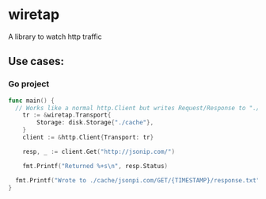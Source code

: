 # wiretap

A library to watch http traffic

## Use cases:

### Go project

```go
func main() {
  // Works like a normal http.Client but writes Request/Response to "./cache"
	tr := &wiretap.Transport{
		Storage: disk.Storage{"./cache"},
	}
	client := &http.Client{Transport: tr}

	resp, _ := client.Get("http://jsonip.com/")

	fmt.Printf("Returned %+s\n", resp.Status)

  fmt.Printf("Wrote to ./cache/jsonpi.com/GET/{TIMESTAMP}/response.txt")
}
```
